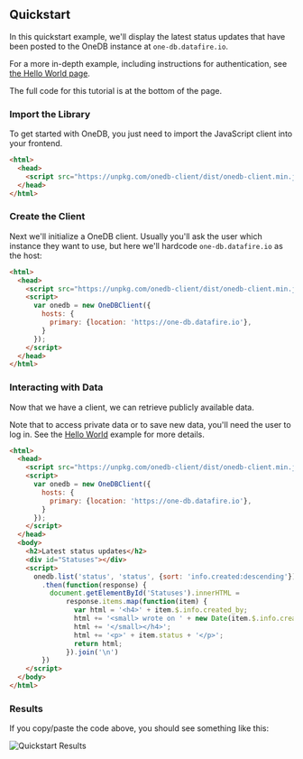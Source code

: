 ## Quickstart

In this quickstart example, we'll display the latest status updates that have been
posted to the OneDB instance at `one-db.datafire.io`.

For a more in-depth example, including instructions for authentication, see
[the Hello World page](/Create_an_App/Hello_World).

The full code for this tutorial is at the bottom of the page.

### Import the Library

To get started with OneDB, you just need to import the JavaScript client into your frontend.

```html
<html>
  <head>
    <script src="https://unpkg.com/onedb-client/dist/onedb-client.min.js"></script>
  </head>
</html>
```

### Create the Client
Next we'll initialize a OneDB client. Usually you'll ask the user
which instance they want to use, but here we'll hardcode `one-db.datafire.io` as
the host:

```html
<html>
  <head>
    <script src="https://unpkg.com/onedb-client/dist/onedb-client.min.js"></script>
    <script>
      var onedb = new OneDBClient({
        hosts: {
          primary: {location: 'https://one-db.datafire.io'},
        }
      });
    </script>
  </head>
</html>
```

### Interacting with Data

Now that we have a client, we can retrieve publicly available data.

Note that to access private data or to save new data, you'll need the user to log in.
See the [Hello World](/Create_an_App/Hello_World) example for more details.

```html
<html>
  <head>
    <script src="https://unpkg.com/onedb-client/dist/onedb-client.min.js"></script>
    <script>
      var onedb = new OneDBClient({
        hosts: {
          primary: {location: 'https://one-db.datafire.io'},
        }
      });
    </script>
  </head>
  <body>
    <h2>Latest status updates</h2>
    <div id="Statuses"></div>
    <script>
      onedb.list('status', 'status', {sort: 'info.created:descending'})
        .then(function(response) {
          document.getElementById('Statuses').innerHTML =
              response.items.map(function(item) {
                var html = '<h4>' + item.$.info.created_by;
                html += '<small> wrote on ' + new Date(item.$.info.created).toDateString();
                html += '</small></h4>';
                html += '<p>' + item.status + '</p>';
                return html;
              }).join('\n')
        })
    </script>
  </body>
</html>
```

### Results

If you copy/paste the code above, you should see something like this:

![Quickstart Results](assets/img/quickstart_screenshot.png)

